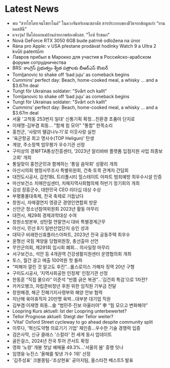 # Latest News
-  พบ “สารไฮโดรเจนไซยาไนด์” ในดวงจันทร์เอนเซลาดัส สารประกอบของชีวิตจากข้อมูลเก่า “ยานแคสสินี”
-  แจงวุ่น! ปัดไล่ออกแม่บ้านถ่ายภาพห้องพักสส. "ไอซ์ รักชนก"
-  Nová GeForce RTX 3050 6GB bude patrně odložena na únor
-  Rána pro Apple: v USA přestane prodávat hodinky Watch 9 a Ultra 2 kvůli patentům
-  Лавров прибыл в Марокко для участия в Российско-арабском форуме сотрудничества
-  BRS: కాంగ్రెస్ ప్రభుత్వం శ్వేత పత్రాలకు బీఆర్‌ఎస్ కౌంటర్
-  Tomljanovic to shake off ‘bad juju’ as comeback begins
-  Cummins’ perfect day: Beach, home-cooked meal, a whisky … and a $3.67m deal
-  Tungt för Ukrainas soldater: "Svårt och kallt"
-  Tomljanovic to shake off ‘bad juju’ as comeback begins
-  Tungt för Ukrainas soldater: "Svårt och kallt"
-  Cummins’ perfect day: Beach, home-cooked meal, a whisky … and a $3.67m deal
-  서울 '고척동 253번지 일대' 신통기획 확정…친환경 초품아 단지로
-  이재명-김부겸 회동… "함께 힘 모아" "통합" 한목소리
-  홍천군, '사랑의 땔감나누기'로 이웃사랑 실천
-  '육군항공 최고 명사수(TOP Heligun)' 탄생
-  계양, 주소정책 업무평가 우수기관 선정
-  구미상의 경북FTA통상진흥센터, ‘2023년 알리바바 플랫폼 입점지원 사업 최종보고회’ 개최
-  통일맞이 홍천군민과 함께하는 '통일 음악회' 성황리 개최
-  아산시의회 행정사무조사 특별위원회, 건축·토목 관계자 간담회
-  대전도시공사, 갑천1BL 트리풀시티 힐스테이트 아파트 범죄예방 최우수시설 인증
-  마산보건소 치매안심센터, 치매지역사회협의체 하반기 정기회의 개최
-  김성 장흥군수, 대한민국 CEO 리더십 대상 수상
-  부평풍물대축제, 전국 축제로 거듭났다
-  창원시, 자매결연지 영광군 경영인연합회 방문
-  신안군 청소년참여위원회 2023년 활동 마무리
-  대전시, 제29회 경제과학대상 수여
-  창원소방본부, 성탄절 연말연시 대비 특별경계근무
-  아산시, 민선 8기 일반산업단지 승인 성과
-  대덕구 비래한신휴플러스아파트, 2023년 전국 공동주택 최우수
-  윤형선 국힘 계양을 당협위원장, 총선출마 선언
-  무안군의회, 제291회 임시회 폐회… 의사일정 마무리
-  서구보건소, 석안 등 4개권역 건강생활지원센터 운영협의회 개최
-  토스, 월간 광고 매출 100억원 첫 돌파
-  “피해자 깔린 것 알고도 후진”…롤스로이스 가해자 징역 20년 구형
-  구미도시공사, ‘지역사회공헌 인정제’ 인정기관 선정
-  한동훈 “직접 물으라” 이준석 “반쯤 긁은 복권”…‘김건희 특검’으로 1차전?
-  카카오뱅크, 자립준비청년 후원 위한 임직원 기부금 전달
-  창원해경, 해군 진해기지사령부와 해양 안보 협력
-  지난해 육아휴직자 20만명 육박…대부분 대기업 직원
-  김부겸·이재명 회동…金 “범민주·진보 아울러야” 李 “힘 모으고 변화해야”
-  Loopring Kurs aktuell: Ist der Loopring unterbewertet?
-  Tellor Prognose aktuell: Steigt der Tellor weiter?
-  ‘Vital’ Oxford Street cycleway to go ahead despite community split
-  이루다, '혁신도약형 의료기기 기업' 재인증…우수한 기술 경쟁력 입증
-  검은사막, 신규 클래스 '스칼라' 전 세계 동시 업데이트
-  골든걸스, 2024년 전국 투어 콘서트 확정
-  영화 ‘노량’ 개봉 첫날 예매율 49.3%…'서울의 봄' 흥행 잇나
-  임영웅·뉴진스 '올해를 빛낸 가수 1위' 선정
-  '김주성표' 크블몽팀-'조상현표' 공아지팀, 올스타전 베스트5 발표
